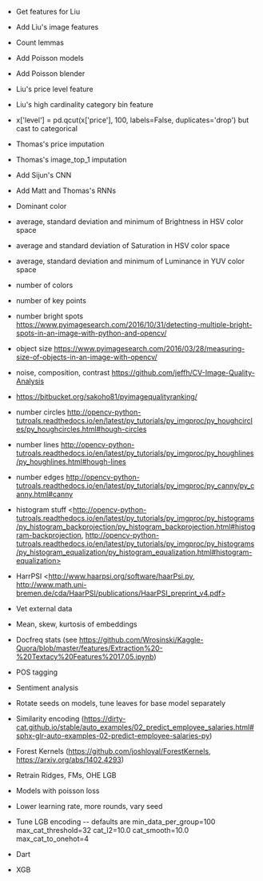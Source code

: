 - Get features for Liu

- Add Liu's image features
- Count lemmas

- Add Poisson models
- Add Poisson blender

- Liu's price level feature
- Liu's high cardinality category bin feature
- x['level'] = pd.qcut(x['price'], 100, labels=False, duplicates='drop') but cast to categorical
- Thomas's price imputation
- Thomas's image_top_1 imputation

- Add Sijun's CNN
- Add Matt and Thomas's RNNs

- Dominant color
- average, standard deviation and minimum of Brightness in HSV color space
- average and standard deviation of Saturation in HSV color space
- average, standard deviation and minimum of Luminance in YUV color space
- number of colors
- number of key points
- number bright spots <https://www.pyimagesearch.com/2016/10/31/detecting-multiple-bright-spots-in-an-image-with-python-and-opencv/>
- object size <https://www.pyimagesearch.com/2016/03/28/measuring-size-of-objects-in-an-image-with-opencv/>
- noise, composition, contrast <https://github.com/jeffh/CV-Image-Quality-Analysis>
- https://bitbucket.org/sakoho81/pyimagequalityranking/
- number circles <http://opencv-python-tutroals.readthedocs.io/en/latest/py_tutorials/py_imgproc/py_houghcircles/py_houghcircles.html#hough-circles>
- number lines <http://opencv-python-tutroals.readthedocs.io/en/latest/py_tutorials/py_imgproc/py_houghlines/py_houghlines.html#hough-lines>
- number edges <http://opencv-python-tutroals.readthedocs.io/en/latest/py_tutorials/py_imgproc/py_canny/py_canny.html#canny>
- histogram stuff <http://opencv-python-tutroals.readthedocs.io/en/latest/py_tutorials/py_imgproc/py_histograms/py_histogram_backprojection/py_histogram_backprojection.html#histogram-backprojection, http://opencv-python-tutroals.readthedocs.io/en/latest/py_tutorials/py_imgproc/py_histograms/py_histogram_equalization/py_histogram_equalization.html#histogram-equalization>
- HarrPSI <http://www.haarpsi.org/software/haarPsi.py, http://www.math.uni-bremen.de/cda/HaarPSI/publications/HaarPSI_preprint_v4.pdf>

- Vet external data

- Mean, skew, kurtosis of embeddings
- Docfreq stats (see https://github.com/Wrosinski/Kaggle-Quora/blob/master/features/Extraction%20-%20Textacy%20Features%2017.05.ipynb)

- POS tagging
- Sentiment analysis

- Rotate seeds on models, tune leaves for base model separately

- Similarity encoding (https://dirty-cat.github.io/stable/auto_examples/02_predict_employee_salaries.html#sphx-glr-auto-examples-02-predict-employee-salaries-py)
- Forest Kernels (https://github.com/joshloyal/ForestKernels, https://arxiv.org/abs/1402.4293)

- Retrain Ridges, FMs, OHE LGB
- Models with poisson loss
- Lower learning rate, more rounds, vary seed
- Tune LGB encoding -- defaults are min_data_per_group=100 max_cat_threshold=32 cat_l2=10.0 cat_smooth=10.0 max_cat_to_onehot=4
- Dart
- XGB
